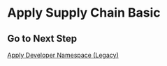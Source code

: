 # Apply Supply Chain Basic

## Go to Next Step

[Apply Developer Namespace (Legacy)](./02-apply-dev-namespace-legacy.md)

